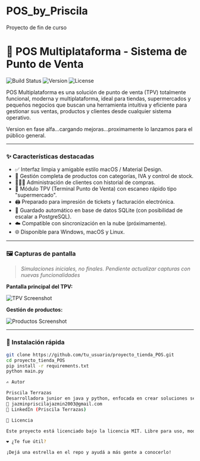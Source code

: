 # POS_by_Priscila
 Proyecto de fin de curso

# 🧾 POS Multiplataforma - Sistema de Punto de Venta

![Build Status](https://img.shields.io/badge/build-passing-brightgreen)
![Version](https://img.shields.io/badge/version-0.0.1-blue)
![License](https://img.shields.io/badge/license-MIT-green)

POS Multiplataforma es una solución de punto de venta (TPV) totalmente funcional, moderna y multiplataforma, ideal para tiendas, supermercados y pequeños negocios que buscan una herramienta intuitiva y eficiente para gestionar sus ventas, productos y clientes desde cualquier sistema operativo.

Version en fase alfa...cargando mejoras...proximamente lo lanzamos para el público general.

---

### ✨ Características destacadas

- ✅ Interfaz limpia y amigable estilo macOS / Material Design.
- 🧃 Gestión completa de productos con categorías, IVA y control de stock.
- 🧑‍🤝‍🧑 Administración de clientes con historial de compras.
- 🧾 Módulo TPV (Terminal Punto de Venta) con escaneo rápido tipo "supermercado".
- 🖨️ Preparado para impresión de tickets y facturación electrónica.
- 💾 Guardado automático en base de datos SQLite (con posibilidad de escalar a PostgreSQL).
- ☁️ Compatible con sincronización en la nube (próximamente).
- 🌐 Disponible para Windows, macOS y Linux.

---

### 🖼️ Capturas de pantalla

> *Simulaciones iniciales, no finales. Pendiente actualizar capturas con nuevas funcionalidades*

**Pantalla principal del TPV:**

![TPV Screenshot](http://imgfz.com/i/d9so1ql.png)

**Gestión de productos:**

![Productos Screenshot](http://imgfz.com/i/ryzWHib.png)

---

### 🚀 Instalación rápida

```bash
git clone https://github.com/tu_usuario/proyecto_tienda_POS.git
cd proyecto_tienda_POS
pip install -r requirements.txt
python main.py

✍️ Autor

Priscila Terrazas
Desarrolladora junior en java y python, enfocada en crear soluciones sencillas para problemas complejos.
📧 jazminpriscilajazmin2003@gmail.com
🔗 LinkedIn (Priscila Terrazas)

📄 Licencia

Este proyecto está licenciado bajo la licencia MIT. Libre para uso, modificación y distribución.

❤️ ¿Te fue útil?

¡Dejá una estrella en el repo y ayudá a más gente a conocerlo!